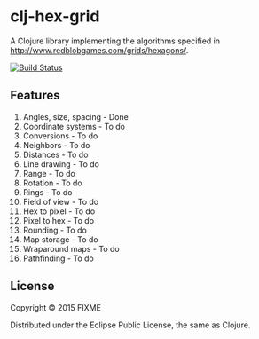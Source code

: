 # clj-hex-grid

A Clojure library implementing the algorithms specified in http://www.redblobgames.com/grids/hexagons/.

[![Build Status](https://snap-ci.com/andeemarks/clj-hex-grid/branch/master/build_image)](https://snap-ci.com/andeemarks/clj-hex-grid/branch/master)

## Features

1. Angles, size, spacing - Done
1. Coordinate systems - To do
1. Conversions - To do
1. Neighbors - To do
1. Distances - To do
1. Line drawing - To do
1. Range - To do
1. Rotation - To do
1. Rings - To do
1. Field of view - To do
1. Hex to pixel - To do
1. Pixel to hex - To do
1. Rounding - To do
1. Map storage - To do
1. Wraparound maps - To do
1. Pathfinding - To do

## License

Copyright © 2015 FIXME

Distributed under the Eclipse Public License, the same as Clojure.
